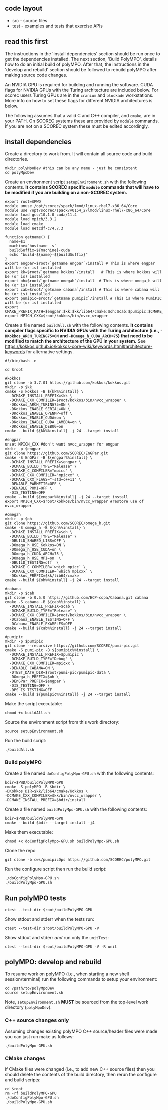 ## code layout

- src - source files
- test - examples and tests that exercise APIs

## read this first

The instructions in the 'install dependencies' section should be run once to get the dependencies installed.  The next section, 'Build PolyMPO', details how to do an initial build of polyMPO.  After that, the instructions in the 'develop and rebuild' section should be followed to rebuild polyMPO after making source code changes.

An NVIDIA GPU is required for building and running the software.  CUDA flags for NVIDIA GPUs with the Turing architecture are included below.  For scorec users Turing GPUs are in the `cranium` and `blockade` workstations.  More info on how to set these flags for different NVIDIA architectures is below.

The following assumes that a valid C and C++ compiler, and `cmake`, are in your PATH.  On SCOREC systems these are provided by `module` commands.  If you are not on a SCOREC system these must be edited accordingly.

## install dependencies

Create a directory to work from.  It will contain all source code and build directories.

```
mkdir polyMpoDev #this can be any name - just be consistent
cd polyMpoDev
```

Create an environment script `setupEnvironment.sh` with the following contents.  **It contains SCOREC specific `module` commands that will have to be modified if you are building on a non-SCOREC system.**

```
export root=$PWD 
module unuse /opt/scorec/spack/lmod/linux-rhel7-x86_64/Core 
module use /opt/scorec/spack/v0154_2/lmod/linux-rhel7-x86_64/Core 
module load gcc/10.1.0 cuda/11.4
module load mpich/3.3.2
module load cmake
module load netcdf-c/4.7.3

function getname() {
  name=$1
  machine=`hostname -s`
  buildSuffix=${machine}-cuda
  echo "build-${name}-${buildSuffix}"
}
export engpar=$root/`getname engpar`/install # This is where engpar will be (or is) installed
export kk=$root/`getname kokkos`/install   # This is where kokkos will be (or is) installed
export oh=$root/`getname omegah`/install  # This is where omega_h will be (or is) installed
export cab=$root/`getname cabana`/install # This is where cabana will be (or is) installed
export pumipic=$root/`getname pumipic`/install # This is where PumiPIC will be (or is) installed
export CMAKE_PREFIX_PATH=$engpar:$kk:$kk/lib64/cmake:$oh:$cab:$pumipic:$CMAKE_PREFIX_PATH
export MPICH_CXX=$root/kokkos/bin/nvcc_wrapper
```

Create a file named `buildAll.sh` with the following contents. **It contains compiler flags specific to NVIDIA GPUs with the Turing architecture (i.e., `-DKokkos_ARCH_TURING75=ON` and `-DOmega_h_CUDA_ARCH=75`) that need to be modified to match the architecture of the GPU in your system.**  See https://kokkos.github.io/kokkos-core-wiki/keywords.html#architecture-keywords for alternative settings.

```
#!/bin/bash -e

cd $root

#kokkos
git clone -b 3.7.01 https://github.com/kokkos/kokkos.git
mkdir -p $kk
cmake -S kokkos -B ${kk%%install} \
  -DCMAKE_INSTALL_PREFIX=$kk \
  -DCMAKE_CXX_COMPILER=$root/kokkos/bin/nvcc_wrapper \
  -DKokkos_ARCH_TURING75=ON \
  -DKokkos_ENABLE_SERIAL=ON \
  -DKokkos_ENABLE_OPENMP=off \
  -DKokkos_ENABLE_CUDA=on \
  -DKokkos_ENABLE_CUDA_LAMBDA=on \
  -DKokkos_ENABLE_DEBUG=on
cmake --build ${kk%%install} -j 24 --target install

#engpar
unset MPICH_CXX #don't want nvcc_wrapper for engpar
mkdir -p $engpar
git clone https://github.com/SCOREC/EnGPar.git
cmake -S EnGPar -B ${engpar%%install} \
  -DCMAKE_INSTALL_PREFIX=$engpar \
  -DCMAKE_BUILD_TYPE="Release" \
  -DCMAKE_C_COMPILER="mpicc" \
  -DCMAKE_CXX_COMPILER="mpicxx" \
  -DCMAKE_CXX_FLAGS="-std=c++11" \
  -DENABLE_PARMETIS=OFF \
  -DENABLE_PUMI=OFF \
  -DIS_TESTING=OFF
cmake --build ${engpar%%install} -j 24 --target install
export MPICH_CXX=$root/kokkos/bin/nvcc_wrapper #restore use of nvcc_wrapper

#omegah
mkdir -p $oh
git clone https://github.com/SCOREC/omega_h.git
cmake -S omega_h -B ${oh%%install} \
  -DCMAKE_INSTALL_PREFIX=$oh \
  -DCMAKE_BUILD_TYPE="Release" \
  -DBUILD_SHARED_LIBS=OFF \
  -DOmega_h_USE_Kokkos=ON \
  -DOmega_h_USE_CUDA=on \
  -DOmega_h_CUDA_ARCH=75 \
  -DOmega_h_USE_MPI=on  \
  -DBUILD_TESTING=off  \
  -DCMAKE_C_COMPILER=`which mpicc` \
  -DCMAKE_CXX_COMPILER=`which mpicxx` \
  -DKokkos_PREFIX=$kk/lib64/cmake
cmake --build ${oh%%install} -j 24 --target install

#cabana
mkdir -p $cab
git clone -b 0.5.0 https://github.com/ECP-copa/Cabana.git cabana
cmake -S cabana -B ${cab%%install} \
  -DCMAKE_INSTALL_PREFIX=$cab \
  -DCMAKE_BUILD_TYPE="Release" \
  -DCMAKE_CXX_COMPILER=$root/kokkos/bin/nvcc_wrapper \
  -DCabana_ENABLE_TESTING=OFF \
  -DCabana_ENABLE_EXAMPLES=OFF
cmake --build ${cab%%install} -j 24 --target install

#pumipic
mkdir -p $pumipic
git clone --recursive https://github.com/SCOREC/pumi-pic.git
cmake -S pumi-pic -B ${pumipic%%install} \
  -DCMAKE_INSTALL_PREFIX=$pumipic \
  -DCMAKE_BUILD_TYPE="Debug" \
  -DCMAKE_CXX_COMPILER=mpicxx \
  -DENABLE_CABANA=ON \
  -DTEST_DATA_DIR=$root/pumi-pic/pumipic-data \
  -DOmega_h_PREFIX=$oh \
  -DEnGPar_PREFIX=$engpar \
  -DIS_TESTING=OFF \
  -DPS_IS_TESTING=OFF
cmake --build ${pumipic%%install} -j 24 --target install
```

Make the script executable:

```
chmod +x buildAll.sh
```


Source the environment script from this work directory:

```
source setupEnvironment.sh
```

Run the build script:

```
./buildAll.sh
```

### Build polyMPO


Create a file named `doConfigPolyMpo-GPU.sh` with the following contents:

```
bdir=$PWD/buildPolyMPO-GPU
cmake -S polyMPO -B $bdir \
-DKokkos_DIR=$kk/lib64/cmake/Kokkos \
-DCMAKE_CXX_COMPILER=$kk/bin/nvcc_wrapper \
-DCMAKE_INSTALL_PREFIX=$bdir/install
```

Create a file named `buildPolyMpo-GPU.sh` with the following contents:

```
bdir=$PWD/buildPolyMPO-GPU
cmake --build $bdir --target install -j4
```

Make them executable:

```
chmod +x doConfigPolyMpo-GPU.sh buildPolyMpo-GPU.sh
```

Clone the repo

```
git clone -b cws/pumipicDps https://github.com/SCOREC/polyMPO.git
```

Run the configure script then run the build script:

```
./doConfigPolyMpo-GPU.sh
./buildPolyMpo-GPU.sh
```

## Run polyMPO tests

```
ctest --test-dir $root/buildPolyMPO-GPU
```

Show stdout and stderr when the tests run:

```
ctest --test-dir $root/buildPolyMPO-GPU -V
```

Show stdout and stderr *and* run only the `unitTest`:

```
ctest --test-dir $root/buildPolyMPO-GPU -V -R unit
```

## polyMPO: develop and rebuild

To resume work on polyMPO (i.e., when starting a new shell session/terminal) run the following commands to setup your environment:

```
cd /path/to/polyMpoDev
source setupEnvironment.sh
```

Note, `setupEnvironment.sh` **MUST** be sourced from the top-level work directory (`polyMpoDev`).

### C++ source changes only

Assuming changes existing polyMPO C++ source/header files were made you can just run make as follows:

```
./buildPolyMpo-GPU.sh
```

### CMake changes

If CMake files were changed (i.e., to add new C++ source files) then you should delete the contents of the build directory, then rerun the configure and build scripts:

```
cd $root
rm -rf buildPolyMPO-GPU
./doConfigPolyMpo-GPU.sh
./buildPolyMpo-GPU.sh
```

